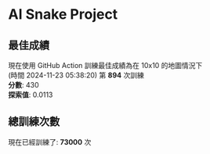 
# AI Snake Project

## **最佳成績**
現在使用 GitHub Action 訓練最佳成績為在 10x10 的地圖情況下  
(時間 2024-11-23 05:38:20) 第 **894** 次訓練  
**分數**: 430  
**探索值**: 0.0113

## 總訓練次數
現在已經訓練了: **73000** 次

